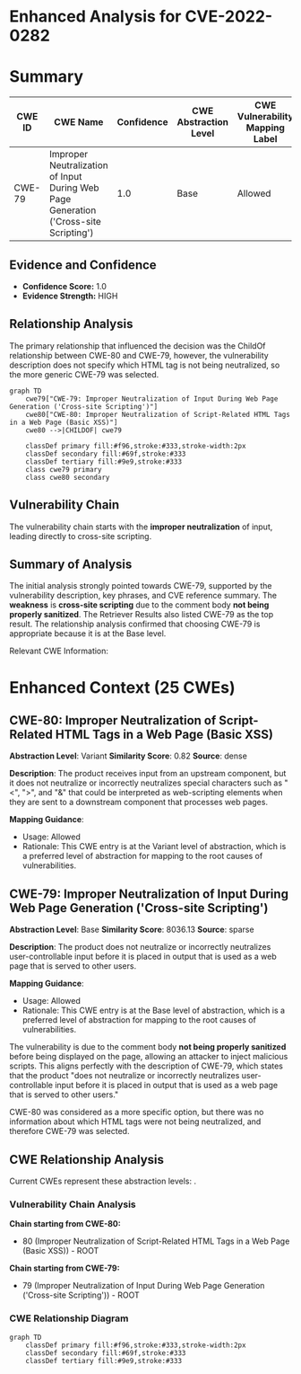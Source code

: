 # Enhanced Analysis for CVE-2022-0282

# Summary
| CWE ID | CWE Name | Confidence | CWE Abstraction Level | CWE Vulnerability Mapping Label | CWE-Vulnerability Mapping Notes |
|---|---|---|---|---|---|
| CWE-79 | Improper Neutralization of Input During Web Page Generation ('Cross-site Scripting') | 1.0 | Base | Allowed | Primary CWE |

## Evidence and Confidence

*   **Confidence Score:** 1.0
*   **Evidence Strength:** HIGH

## Relationship Analysis
The primary relationship that influenced the decision was the ChildOf relationship between CWE-80 and CWE-79, however, the vulnerability description does not specify which HTML tag is not being neutralized, so the more generic CWE-79 was selected.

```mermaid
graph TD
    cwe79["CWE-79: Improper Neutralization of Input During Web Page Generation ('Cross-site Scripting')"]
    cwe80["CWE-80: Improper Neutralization of Script-Related HTML Tags in a Web Page (Basic XSS)"]
    cwe80 -->|CHILDOF| cwe79
    
    classDef primary fill:#f96,stroke:#333,stroke-width:2px
    classDef secondary fill:#69f,stroke:#333
    classDef tertiary fill:#9e9,stroke:#333
    class cwe79 primary
    class cwe80 secondary
```

## Vulnerability Chain
The vulnerability chain starts with the **improper neutralization** of input, leading directly to cross-site scripting.

## Summary of Analysis
The initial analysis strongly pointed towards CWE-79, supported by the vulnerability description, key phrases, and CVE reference summary. The **weakness** is **cross-site scripting** due to the comment body **not being properly sanitized**. The Retriever Results also listed CWE-79 as the top result. The relationship analysis confirmed that choosing CWE-79 is appropriate because it is at the Base level.

Relevant CWE Information:

# Enhanced Context (25 CWEs)

## CWE-80: Improper Neutralization of Script-Related HTML Tags in a Web Page (Basic XSS)
**Abstraction Level**: Variant
**Similarity Score**: 0.82
**Source**: dense

**Description**:
The product receives input from an upstream component, but it does not neutralize or incorrectly neutralizes special characters such as "<", ">", and "&" that could be interpreted as web-scripting elements when they are sent to a downstream component that processes web pages.

**Mapping Guidance**:
- Usage: Allowed
- Rationale: This CWE entry is at the Variant level of abstraction, which is a preferred level of abstraction for mapping to the root causes of vulnerabilities.

## CWE-79: Improper Neutralization of Input During Web Page Generation ('Cross-site Scripting')
**Abstraction Level**: Base
**Similarity Score**: 8036.13
**Source**: sparse

**Description**:
The product does not neutralize or incorrectly neutralizes user-controllable input before it is placed in output that is used as a web page that is served to other users.

**Mapping Guidance**:
- Usage: Allowed
- Rationale: This CWE entry is at the Base level of abstraction, which is a preferred level of abstraction for mapping to the root causes of vulnerabilities.

The vulnerability is due to the comment body **not being properly sanitized** before being displayed on the page, allowing an attacker to inject malicious scripts. This aligns perfectly with the description of CWE-79, which states that the product "does not neutralize or incorrectly neutralizes user-controllable input before it is placed in output that is used as a web page that is served to other users."

CWE-80 was considered as a more specific option, but there was no information about which HTML tags were not being neutralized, and therefore CWE-79 was selected.


## CWE Relationship Analysis

Current CWEs represent these abstraction levels: .


### Vulnerability Chain Analysis

**Chain starting from CWE-80:**
- 80 (Improper Neutralization of Script-Related HTML Tags in a Web Page (Basic XSS)) - ROOT


**Chain starting from CWE-79:**
- 79 (Improper Neutralization of Input During Web Page Generation ('Cross-site Scripting')) - ROOT



### CWE Relationship Diagram

```mermaid
graph TD
    classDef primary fill:#f96,stroke:#333,stroke-width:2px
    classDef secondary fill:#69f,stroke:#333
    classDef tertiary fill:#9e9,stroke:#333
```